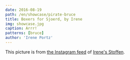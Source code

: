 ```yaml
---
date: 2016-08-19
path: /en/showcase/pirate-bruce
title: Boxers for Sjoerd, by Irene
img: showcase.jpg
caption: Arrr!
patterns: [bruce]
author: 'Irene Portz'
---
```


This picture is from [the Instagram feed](https://www.instagram.com/p/BJS0jaThfh1/)  of [Irene's Stoffen](https://www.facebook.com/irenes.stoffen).
